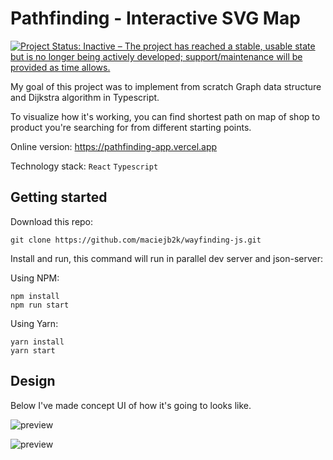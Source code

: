 # Pathfinding - Interactive SVG Map
[![Project Status: Inactive – The project has reached a stable, usable state but is no longer being actively developed; support/maintenance will be provided as time allows.](https://www.repostatus.org/badges/latest/inactive.svg)](https://www.repostatus.org/#inactive)

My goal of this project was to implement from scratch Graph data structure and Dijkstra algorithm in Typescript.

To visualize how it's working, you can find shortest path on map of shop to product you're searching for from different starting points.

Online version: https://pathfinding-app.vercel.app

Technology stack: `React` `Typescript`

## Getting started

Download this repo:

```
git clone https://github.com/maciejb2k/wayfinding-js.git
```

Install and run, this command will run in parallel dev server and json-server:

Using NPM:

```
npm install
npm run start
```

Using Yarn:

```
yarn install
yarn start
```

## Design

Below I've made concept UI of how it's going to looks like.

![preview](https://user-images.githubusercontent.com/6316812/98004910-c3d7fa00-1df0-11eb-8810-b1fb6179c1af.png)

![preview](https://user-images.githubusercontent.com/6316812/90241083-a5361880-de2a-11ea-843b-d3b08a6e83ca.jpg)
